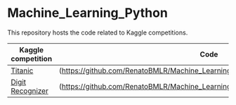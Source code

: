# Machine_Learning_Python

This repository hosts the code related to Kaggle competitions.

| Kaggle competition | Code |
| --- | --- |
| [Titanic](https://www.kaggle.com/c/titanic) | (https://github.com/RenatoBMLR/Machine_Learning_Python/tree/master/Titanic) | [titanic](titanic) |
| [Digit Recognizer](https://www.kaggle.com/c/digit-recognizer) | (https://github.com/RenatoBMLR/Machine_Learning_Python/tree/master/digit_recognition) |
